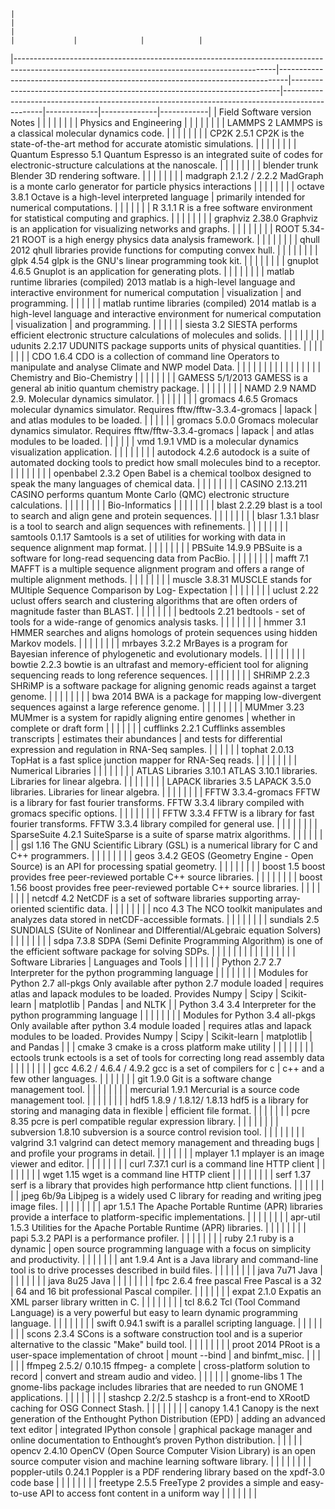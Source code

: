                                                                                                                                                |                                                                                |                                                                           |                                                                                                |             |              |            | 
|-----------------------------------------------------------------------------------------------------------------------------------------------|--------------------------------------------------------------------------------|---------------------------------------------------------------------------|------------------------------------------------------------------------------------------------|-------------|--------------|------------| 
| Field    Software    version    Notes                                                                                                         |                                                                                |                                                                           |                                                                                                |             |              |            | 
| Physics and Engineering                                                                                                                       |                                                                                |                                                                           |                                                                                                |             |              |            | 
|     LAMMPS    2    LAMMPS is a classical molecular dynamics code.                                                                             |                                                                                |                                                                           |                                                                                                |             |              |            | 
|     CP2K    2.5.1    CP2K is the state-of-the-art method for accurate atomistic simulations.                                                  |                                                                                |                                                                           |                                                                                                |             |              |            | 
|     Quantum Espresso    5.1    Quantum Espresso is an integrated suite of codes for electronic-structure calculations at the nanoscale.       |                                                                                |                                                                           |                                                                                                |             |              |            | 
|     blender    trunk    Blender 3D rendering software.                                                                                        |                                                                                |                                                                           |                                                                                                |             |              |            | 
|     madgraph    2.1.2 / 2.2.2    MadGraph is a monte carlo generator for particle physics interactions                                        |                                                                                |                                                                           |                                                                                                |             |              |            | 
|     octave    3.8.1    Octave is a high-level interpreted language                                                                            |  primarily intended for numerical computations.                                |                                                                           |                                                                                                |             |              |            | 
|     R    3.1.1    R is a free software environment for statistical computing and graphics.                                                    |                                                                                |                                                                           |                                                                                                |             |              |            | 
|     graphviz    2.38.0    Graphviz is an application for visualizing networks and graphs.                                                     |                                                                                |                                                                           |                                                                                                |             |              |            | 
|     ROOT    5.34-21    ROOT is a high energy physics data analysis framework.                                                                 |                                                                                |                                                                           |                                                                                                |             |              |            | 
|     qhull    2012    qhull libraries provide functions for computing convex hull.                                                             |                                                                                |                                                                           |                                                                                                |             |              |            | 
|     glpk    4.54    glpk is the GNU's linear programming took kit.                                                                            |                                                                                |                                                                           |                                                                                                |             |              |            | 
|     gnuplot    4.6.5    Gnuplot is an application for generating plots.                                                                       |                                                                                |                                                                           |                                                                                                |             |              |            | 
|     matlab runtime libraries (compiled)    2013    matlab is a high-level language and interactive environment for numerical computation      |  visualization                                                                 |  and programming.                                                         |                                                                                                |             |              |            | 
|     matlab runtime libraries (compiled)    2014    matlab  is a high-level language and interactive environment for numerical computation     |  visualization                                                                 |  and programming.                                                         |                                                                                                |             |              |            | 
|     siesta    3.2    SIESTA performs efficient electronic structure calculations of molecules and solids.                                     |                                                                                |                                                                           |                                                                                                |             |              |            | 
|     udunits    2.2.17    UDUNITS package supports units of physical quantities.                                                               |                                                                                |                                                                           |                                                                                                |             |              |            | 
|     CDO    1.6.4    CDO is a collection of command line Operators to manipulate and analyse Climate and NWP model Data.                       |                                                                                |                                                                           |                                                                                                |             |              |            | 
|                                                                                                                                               |                                                                                |                                                                           |                                                                                                |             |              |            | 
| Chemistry and Bio-Chemistry                                                                                                                   |                                                                                |                                                                           |                                                                                                |             |              |            | 
|     GAMESS    5/1/2013    GAMESS is a general ab initio quantum chemistry package.                                                            |                                                                                |                                                                           |                                                                                                |             |              |            | 
|     NAMD    2.9    NAMD 2.9. Molecular dynamics simulator.                                                                                    |                                                                                |                                                                           |                                                                                                |             |              |            | 
|     gromacs    4.6.5    Gromacs molecular dynamics simulator. Requires fftw/fftw-3.3.4-gromacs                                                |  lapack                                                                        |  and atlas modules to be loaded.                                          |                                                                                                |             |              |            | 
|     gromacs    5.0.0    Gromacs molecular dynamics simulator. Requires fftw/fftw-3.3.4-gromacs                                                |  lapack                                                                        |  and atlas modules to be loaded.                                          |                                                                                                |             |              |            | 
|     vmd    1.9.1    VMD is a molecular dynamics visualization application.                                                                    |                                                                                |                                                                           |                                                                                                |             |              |            | 
|     autodock    4.2.6    autodock is a suite of automated docking tools to predict how small molecules bind to a receptor.                    |                                                                                |                                                                           |                                                                                                |             |              |            | 
|     openbabel    2.3.2    Open Babel is a chemical toolbox designed to speak the many languages of chemical data.                             |                                                                                |                                                                           |                                                                                                |             |              |            | 
|     CASINO    2.13.211    CASINO performs quantum Monte Carlo (QMC) electronic structure calculations.                                        |                                                                                |                                                                           |                                                                                                |             |              |            | 
| Bio-Informatics                                                                                                                               |                                                                                |                                                                           |                                                                                                |             |              |            | 
|     blast    2.2.29    blast is a tool to search and align gene and protein sequences.                                                        |                                                                                |                                                                           |                                                                                                |             |              |            | 
|     blasr    1.3.1    blasr is a tool to search and align sequences with refinements.                                                         |                                                                                |                                                                           |                                                                                                |             |              |            | 
|     samtools    0.1.17    Samtools is a set of utilities for working with data in sequence alignment map format.                              |                                                                                |                                                                           |                                                                                                |             |              |            | 
|     PBSuite    14.9.9    PBSuite is a software for long-read sequencing data from PacBio.                                                     |                                                                                |                                                                           |                                                                                                |             |              |            | 
|     mafft    7.1    MAFFT is a multiple sequence alignment program and offers a range of multiple alignment methods.                          |                                                                                |                                                                           |                                                                                                |             |              |            | 
|     muscle    3.8.31    MUSCLE stands for MUltiple Sequence Comparison by Log- Expectation                                                    |                                                                                |                                                                           |                                                                                                |             |              |            | 
|     uclust    2.22    uclust offers search and clustering algorithms that are often orders of magnitude faster than BLAST.                    |                                                                                |                                                                           |                                                                                                |             |              |            | 
|     bedtools    2.21    bedtools - set of tools for a wide-range of genomics analysis tasks.                                                  |                                                                                |                                                                           |                                                                                                |             |              |            | 
|     hmmer    3.1    HMMER searches and aligns homologs of protein sequences using hidden Markov models.                                       |                                                                                |                                                                           |                                                                                                |             |              |            | 
|     mrbayes    3.2.2    MrBayes is a program for Bayesian inference of phylogenetic and evolutionary models.                                  |                                                                                |                                                                           |                                                                                                |             |              |            | 
|     bowtie    2.2.3    bowtie is an ultrafast and memory-efficient tool for aligning sequencing reads to long reference sequences.            |                                                                                |                                                                           |                                                                                                |             |              |            | 
|     SHRiMP    2.2.3    SHRiMP is a software package for aligning genomic reads against a target genome.                                       |                                                                                |                                                                           |                                                                                                |             |              |            | 
|     bwa    2014    BWA is a package for mapping low-divergent sequences against a large reference genome.                                     |                                                                                |                                                                           |                                                                                                |             |              |            | 
|     MUMmer    3.23    MUMmer is a system for rapidly aligning entire genomes                                                                  |  whether in complete or draft form                                             |                                                                           |                                                                                                |             |              |            | 
|     cufflinks    2.2.1    Cufflinks assembles transcripts                                                                                     |  estimates their abundances                                                    |  and tests for differential expression and regulation in RNA-Seq samples. |                                                                                                |             |              |            | 
|     tophat    2.0.13    TopHat is a fast splice junction mapper for RNA-Seq reads.                                                            |                                                                                |                                                                           |                                                                                                |             |              |            | 
| Numerical Libraries                                                                                                                           |                                                                                |                                                                           |                                                                                                |             |              |            | 
|     ATLAS Libraries    3.10.1    ATLAS 3.10.1 libraries. Libraries for linear algebra.                                                        |                                                                                |                                                                           |                                                                                                |             |              |            | 
|     LAPACK libraries    3.5    LAPACK 3.5.0 libraries. Libraries for linear algebra.                                                          |                                                                                |                                                                           |                                                                                                |             |              |            | 
|     FFTW    3.3.4-gromacs    FFTW is a library for fast fourier transforms. FFTW 3.3.4 library compiled with gromacs specific options.        |                                                                                |                                                                           |                                                                                                |             |              |            | 
|     FFTW    3.3.4    FFTW is a library for fast fourier transforms. FFTW 3.3.4 library compiled for general use.                              |                                                                                |                                                                           |                                                                                                |             |              |            | 
|     SparseSuite    4.2.1    SuiteSparse is a suite of sparse matrix algorithms.                                                               |                                                                                |                                                                           |                                                                                                |             |              |            | 
|     gsl    1.16    The GNU Scientific Library (GSL) is a numerical library for C and C++ programmers.                                         |                                                                                |                                                                           |                                                                                                |             |              |            | 
|     geos    3.4.2    GEOS (Geometry Engine - Open Source) is an API for processing spatial geometry.                                          |                                                                                |                                                                           |                                                                                                |             |              |            | 
|     boost    1.5    boost  provides free peer-reviewed portable C++ source libraries.                                                         |                                                                                |                                                                           |                                                                                                |             |              |            | 
|     boost    1.56    boost  provides free peer-reviewed portable C++ source libraries.                                                        |                                                                                |                                                                           |                                                                                                |             |              |            | 
|     netcdf    4.2    NetCDF is a set of software libraries supporting array-oriented scientific data.                                         |                                                                                |                                                                           |                                                                                                |             |              |            | 
|     nco    4.3    The NCO toolkit manipulates and analyzes data stored in netCDF-accessible formats.                                          |                                                                                |                                                                           |                                                                                                |             |              |            | 
|     sundials    2.5    SUNDIALS (SUite of Nonlinear and DIfferential/ALgebraic equation Solvers)                                              |                                                                                |                                                                           |                                                                                                |             |              |            | 
|     sdpa    7.3.8    SDPA (Semi Definite Programming Algorithm) is one of the efficient software package for solving SDPs.                    |                                                                                |                                                                           |                                                                                                |             |              |            | 
|                                                                                                                                               |                                                                                |                                                                           |                                                                                                |             |              |            | 
| Software Libraries                                                                                                                            |  Languages and Tools                                                           |                                                                           |                                                                                                |             |              |            | 
|     Python 2.7    2.7    Interpreter for the python programming language                                                                      |                                                                                |                                                                           |                                                                                                |             |              |            | 
|     Modules for Python 2.7    all-pkgs    Only available after python 2.7 module loaded                                                       |  requires atlas and lapack modules to be loaded. Provides Numpy                |  Scipy                                                                    |  Scikit-learn                                                                                  |  matplotlib |  Pandas      |  and  NLTK | 
|     Python 3.4    3.4    Interpreter for the python programming language                                                                      |                                                                                |                                                                           |                                                                                                |             |              |            | 
|     Modules for Python 3.4    all-pkgs    Only available after python 3.4 module loaded                                                       |  requires atlas and lapack modules to be loaded. Provides Numpy                |  Scipy                                                                    |  Scikit-learn                                                                                  |  matplotlib |  and  Pandas |            | 
|     cmake    3    cmake is a cross platform make utility                                                                                      |                                                                                |                                                                           |                                                                                                |             |              |            | 
|     ectools    trunk    ectools is a set of tools for correcting long read assembly data                                                      |                                                                                |                                                                           |                                                                                                |             |              |            | 
|     gcc    4.6.2 / 4.6.4 / 4.9.2    gcc is a set of compilers for c                                                                           |  c++ and a few other languages.                                                |                                                                           |                                                                                                |             |              |            | 
|     git    1.9.0    Git is a software change management tool.                                                                                 |                                                                                |                                                                           |                                                                                                |             |              |            | 
|     mercurial    1.9.1    Mercurial is a source code management tool.                                                                         |                                                                                |                                                                           |                                                                                                |             |              |            | 
|     hdf5    1.8.9 / 1.8.12/ 1.8.13    hdf5 is a library for storing and managing data in flexible                                             |  efficient file format.                                                        |                                                                           |                                                                                                |             |              |            | 
|     pcre    8.35    pcre is perl compatible regular expression library.                                                                       |                                                                                |                                                                           |                                                                                                |             |              |            | 
|     subversion    1.8.10    subversion is a source control revision tool.                                                                     |                                                                                |                                                                           |                                                                                                |             |              |            | 
|     valgrind    3.1    valgrind can detect memory management and threading bugs                                                               |  and profile your programs in detail.                                          |                                                                           |                                                                                                |             |              |            | 
|     mplayer    1.1    mplayer is an image viewer and editor.                                                                                  |                                                                                |                                                                           |                                                                                                |             |              |            | 
|     curl    7.37.1    curl is a command line HTTP client                                                                                      |                                                                                |                                                                           |                                                                                                |             |              |            | 
|     wget    1.15    wget is a command line HTTP client                                                                                        |                                                                                |                                                                           |                                                                                                |             |              |            | 
|     serf    1.37    serf is a library that provides high performance http client functions.                                                   |                                                                                |                                                                           |                                                                                                |             |              |            | 
|     jpeg    6b/9a    Libjpeg is a widely used C library for reading and writing jpeg image files.                                             |                                                                                |                                                                           |                                                                                                |             |              |            | 
|     apr    1.5.1    The Apache Portable Runtime (APR) libraries provide a interface to platform-specific implementations.                     |                                                                                |                                                                           |                                                                                                |             |              |            | 
|     apr-util    1.5.3    Utilities for the Apache Portable Runtime (APR)  libraries.                                                          |                                                                                |                                                                           |                                                                                                |             |              |            | 
|     papi    5.3.2    PAPI is a performance profiler.                                                                                          |                                                                                |                                                                           |                                                                                                |             |              |            | 
|     ruby    2.1    ruby is a dynamic                                                                                                          |  open source programming language with a focus on simplicity and productivity. |                                                                           |                                                                                                |             |              |            | 
|     ant    1.9.4    Ant is a Java library and command-line tool is to drive processes described in build files.                               |                                                                                |                                                                           |                                                                                                |             |              |            | 
|     java    7u71    Java                                                                                                                      |                                                                                |                                                                           |                                                                                                |             |              |            | 
|     java    8u25    Java                                                                                                                      |                                                                                |                                                                           |                                                                                                |             |              |            | 
|     fpc    2.6.4    free pascal Free Pascal is a 32                                                                                           | 64 and 16 bit professional Pascal compiler.                                    |                                                                           |                                                                                                |             |              |            | 
|     expat    2.1.0    Expatis an XML parser library written in C.                                                                             |                                                                                |                                                                           |                                                                                                |             |              |            | 
|     tcl    8.6.2    Tcl (Tool Command Language) is a very powerful but easy to learn dynamic programming language.                            |                                                                                |                                                                           |                                                                                                |             |              |            | 
|     swift    0.94.1    swift is a parallel scripting language.                                                                                |                                                                                |                                                                           |                                                                                                |             |              |            | 
|     scons    2.3.4    SCons is a software construction tool and is a superior alternative to the classic "Make" build tool.                   |                                                                                |                                                                           |                                                                                                |             |              |            | 
|     proot    2014    PRoot is a user-space implementation of chroot                                                                           |  mount --bind                                                                  |  and binfmt_misc.                                                         |                                                                                                |             |              |            | 
|     ffmpeg    2.5.2/ 0.10.15    ffmpeg- a complete                                                                                            |  cross-platform solution to record                                             |  convert and stream audio and video.                                      |                                                                                                |             |              |            | 
|     gnome-libs    1    The gnome-libs package includes libraries that are needed to run GNOME 1 applications.                                 |                                                                                |                                                                           |                                                                                                |             |              |            | 
|     stashcp    2.2/2.5    stashcp is a front-end to XRootD caching for OSG Connect Stash.                                                     |                                                                                |                                                                           |                                                                                                |             |              |            | 
|     canopy    1.4.1    Canopy is the next generation of the Enthought Python Distribution (EPD)                                               |  adding an advanced text editor                                                |  integrated IPython console                                               |  graphical package manager and online documentation to Enthought’s proven Python distribution. |             |              |            | 
|     opencv    2.4.10    OpenCV (Open Source Computer Vision Library) is an open source computer vision and machine learning software library. |                                                                                |                                                                           |                                                                                                |             |              |            | 
|     poppler-utils    0.24.1    Poppler is a PDF rendering library based on the xpdf-3.0 code base                                             |                                                                                |                                                                           |                                                                                                |             |              |            | 
|     freetype    2.5.5    FreeType 2 provides a simple and easy-to-use API to access font content in a uniform way                             |                                                                                |                                                                           |                                                                                                |             |              |            | 

